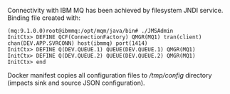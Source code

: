 Connectivity with IBM MQ has been achieved by filesystem JNDI service. Binding file created with:

    (mq:9.1.0.0)root@ibmmq:/opt/mqm/java/bin# ./JMSAdmin
    InitCtx> DEFINE QCF(ConnectionFactory) QMGR(MQ1) tran(client) chan(DEV.APP.SVRCONN) host(ibmmq) port(1414)
    InitCtx> DEFINE Q(DEV.QUEUE.1) QUEUE(DEV.QUEUE.1) QMGR(MQ1)
    InitCtx> DEFINE Q(DEV.QUEUE.2) QUEUE(DEV.QUEUE.2) QMGR(MQ1)
    InitCtx> end

Docker manifest copies all configuration files to _/tmp/config_ directory (impacts sink and source JSON configuration).